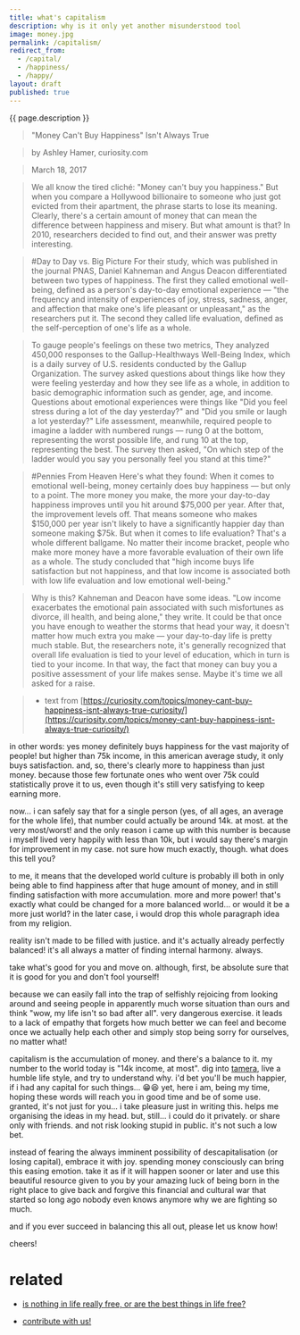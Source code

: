 ```yaml
---
title: what's capitalism
description: why is it only yet another misunderstood tool
image: money.jpg
permalink: /capitalism/
redirect_from:
  - /capital/
  - /happiness/
  - /happy/
layout: draft
published: true
---
```


{{ page.description }}

>"Money Can't Buy Happiness" Isn't Always True

>by Ashley Hamer, curiosity.com

>March 18, 2017

>We all know the tired cliché: "Money can't buy you happiness." But when you compare a Hollywood billionaire to someone who just got evicted from their apartment, the phrase starts to lose its meaning. Clearly, there's a certain amount of money that can mean the difference between happiness and misery. But what amount is that? In 2010, researchers decided to find out, and their answer was pretty interesting.

>#Day to Day vs. Big Picture
>For their study, which was published in the journal PNAS, Daniel Kahneman and Angus Deacon differentiated between two types of happiness. The first they called emotional well-being, defined as a person's day-to-day emotional experience — "the frequency and intensity of experiences of joy, stress, sadness, anger, and affection that make one's life pleasant or unpleasant," as the researchers put it. The second they called life evaluation, defined as the self-perception of one's life as a whole.

>To gauge people's feelings on these two metrics, They analyzed 450,000 responses to the Gallup-Healthways Well-Being Index, which is a daily survey of U.S. residents conducted by the Gallup Organization. The survey asked questions about things like how they were feeling yesterday and how they see life as a whole, in addition to basic demographic information such as gender, age, and income. Questions about emotional experiences were things like "Did you feel stress during a lot of the day yesterday?" and "Did you smile or laugh a lot yesterday?" Life assessment, meanwhile, required people to imagine a ladder with numbered rungs — rung 0 at the bottom, representing the worst possible life, and rung 10 at the top, representing the best. The survey then asked, "On which step of the ladder would you say you personally feel you stand at this time?"

>#Pennies From Heaven
>Here's what they found: When it comes to emotional well-being, money certainly does buy happiness — but only to a point. The more money you make, the more your day-to-day happiness improves until you hit around $75,000 per year. After that, the improvement levels off. That means someone who makes $150,000 per year isn't likely to have a significantly happier day than someone making $75k. But when it comes to life evaluation? That's a whole different ballgame. No matter their income bracket, people who make more money have a more favorable evaluation of their own life as a whole. The study concluded that "high income buys life satisfaction but not happiness, and that low income is associated both with low life evaluation and low emotional well-being."

>Why is this? Kahneman and Deacon have some ideas. "Low income exacerbates the emotional pain associated with such misfortunes as divorce, ill health, and being alone," they write. It could be that once you have enough to weather the storms that head your way, it doesn't matter how much extra you make — your day-to-day life is pretty much stable. But, the researchers note, it's generally recognized that overall life evaluation is tied to your level of education, which in turn is tied to your income. In that way, the fact that money can buy you a positive assessment of your life makes sense. Maybe it's time we all asked for a raise.

>- text from [https://curiosity.com/topics/money-cant-buy-happiness-isnt-always-true-curiosity/](https://curiosity.com/topics/money-cant-buy-happiness-isnt-always-true-curiosity/)

in other words: yes money definitely buys happiness for the vast majority of people! but higher than 75k income, in this american average study, it only buys satisfaction. and, so, there's clearly more to happiness than just money. because those few fortunate ones who went over 75k could statistically prove it to us, even though it's still very satisfying to keep earning more.

now... i can safely say that for a single person (yes, of all ages, an average for the whole life), that number could actually be around 14k. at most. at the very most/worst! and the only reason i came up with this number is because i myself lived very happily with less than 10k, but i would say there's margin for improvement in my case. not sure how much exactly, though. what does this tell you?

to me, it means that the developed world culture is probably ill both in only being able to find happiness after that huge amount of money, and in still finding satisfaction with more accumulation. more and more power! that's exactly what could be changed for a more balanced world... or would it be a more just world? in the later case, i would drop this whole paragraph idea from my religion.

reality isn't made to be filled with justice. and it's actually already perfectly balanced! it's all always a matter of finding internal harmony. always.

take what's good for you and move on. although, first, be absolute sure that it is good for you and don't fool yourself!

because we can easily fall into the trap of selfishly rejoicing from looking around and seeing people in apparently much worse situation than ours and think "wow, my life isn't so bad after all". very dangerous exercise. it leads to a lack of empathy that forgets how much better we can feel and become once we actually help each other and simply stop being sorry for ourselves, no matter what!

capitalism is the accumulation of money. and there's a balance to it. my number to the world today is "14k income, at most". dig into [tamera](/tamera), live a humble life style, and try to understand why. i'd bet you'll be much happier, if i had any capital for such things... 😁😆 yet, here i am, being my time, hoping these words will reach you in good time and be of some use. granted, it's not just for you... i take pleasure just in writing this. helps me organising the ideas in my head. but, still... i could do it privately. or share only with friends. and not risk looking stupid in public. it's not such a low bet.

instead of fearing the always imminent possibility of descapitalisation (or losing capital), embrace it with joy. spending money consciously can bring this easing emotion. take it as if it will happen sooner or later and use this beautiful resource given to you by your amazing luck of being born in the right place to give back and forgive this financial and cultural war that started so long ago nobody even knows anymore why we are fighting so much.

and if you ever succeed in balancing this all out, please let us know how!

cheers!

# related

- [is nothing in life really free, or are the best things in life free?](/free)

- [contribute with us!](/donate)
